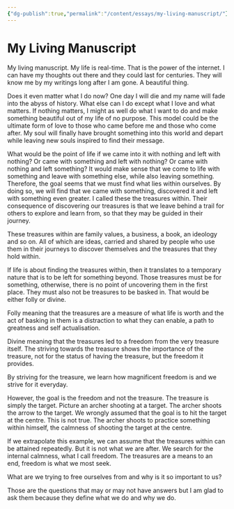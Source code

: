 ```yaml
---
{"dg-publish":true,"permalink":"/content/essays/my-living-manuscript/"}
---
```


# My Living Manuscript

My living manuscript. My life is real-time. That is the power of the internet. I can have my thoughts out there and they could last for centuries. They will know me by my writings long after I am gone. A beautiful thing.

Does it even matter what I do now? One day I will die and my name will fade into the abyss of history. What else can I do except what I love and what matters. If nothing matters, I might as well do what I want to do and make something beautiful out of my life of no purpose. This model could be the ultimate form of love to those who came before me and those who come after. My soul will finally have brought something into this world and depart while leaving new souls inspired to find their message.

What would be the point of life if we came into it with nothing and left with nothing? Or came with something and left with nothing? Or came with nothing and left something? It would make sense that we come to life with something and leave with something else, while also leaving something. Therefore, the goal seems that we must find what lies within ourselves. By doing so, we will find that we came with something, discovered it and left with something even greater. I called these the treasures within. Their consequence of discovering our treasures is that we leave behind a trail for others to explore and learn from, so that they may be guided in their journey.

These treasures within are family values, a business, a book, an ideology and so on. All of which are ideas, carried and shared by people who use them in their journeys to discover themselves and the treasures that they hold within.

If life is about finding the treasures within, then it translates to a temporary nature that is to be left for something beyond. Those treasures must be for something, otherwise, there is no point of uncovering them in the first place. They must also not be treasures to be basked in. That would be either folly or divine.

Folly meaning that the treasures are a measure of what life is worth and the act of basking in them is a distraction to what they can enable, a path to greatness and self actualisation.

Divine meaning that the treasures led to a freedom from the very treasure itself. The striving towards the treasure shows the importance of the treasure, not for the status of having the treasure, but the freedom it provides.

By striving for the treasure, we learn how magnificent freedom is and we strive for it everyday.

However, the goal is the freedom and not the treasure. The treasure is simply the target. Picture an archer shooting at a target. The archer shoots the arrow to the target. We wrongly assumed that the goal is to hit the target at the centre. This is not true. The archer shoots to practice something within himself, the calmness of shooting the target at the centre.

If we extrapolate this example, we can assume that the treasures within can be attained repeatedly. But it is not what we are after. We search for the internal calmness, what I call freedom. The treasures are a means to an end, freedom is what we most seek.

What are we trying to free ourselves from and why is it so important to us?

Those are the questions that may or may not have answers but I am glad to ask them because they define what we do and why we do.